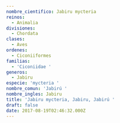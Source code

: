 ```yaml
---
nombre_cientifico: Jabiru mycteria
reinos:
  - Animalia
divisiones:
  - Chordata
clases:
  - Aves
ordenes:
  - Ciconiiformes
familias:
  - 'Ciconiidae '
generos:
  - Jabiru
especie: 'mycteria '
nombre_comun: 'Jabirú '
nombre_ingles: Jabiru
title: 'Jabiru mycteria, Jabiru, Jabirú '
draft: false
date: 2017-08-19T02:46:32.000Z
---
```


